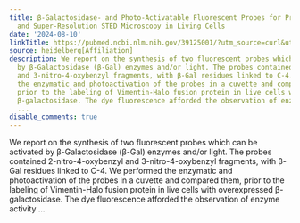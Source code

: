 ```yaml
---
title: β-Galactosidase- and Photo-Activatable Fluorescent Probes for Protein Labeling
  and Super-Resolution STED Microscopy in Living Cells
date: '2024-08-10'
linkTitle: https://pubmed.ncbi.nlm.nih.gov/39125001/?utm_source=curl&utm_medium=rss&utm_campaign=pubmed-2&utm_content=1FakS-2QOkCT8HsMOQP1bCRQ4YzyumYOmxmF0moLsQ3dFB1E9V&fc=20220326224207&ff=20240811182801&v=2.18.0.post9+e462414
source: heidelberg[Affiliation]
description: We report on the synthesis of two fluorescent probes which can be activated
  by β-Galactosidase (β-Gal) enzymes and/or light. The probes contained 2-nitro-4-oxybenzyl
  and 3-nitro-4-oxybenzyl fragments, with β-Gal residues linked to C-4. We performed
  the enzymatic and photoactivation of the probes in a cuvette and compared them,
  prior to the labeling of Vimentin-Halo fusion protein in live cells with overexpressed
  β-galactosidase. The dye fluorescence afforded the observation of enzyme activity
  ...
disable_comments: true
---
```

We report on the synthesis of two fluorescent probes which can be activated by β-Galactosidase (β-Gal) enzymes and/or light. The probes contained 2-nitro-4-oxybenzyl and 3-nitro-4-oxybenzyl fragments, with β-Gal residues linked to C-4. We performed the enzymatic and photoactivation of the probes in a cuvette and compared them, prior to the labeling of Vimentin-Halo fusion protein in live cells with overexpressed β-galactosidase. The dye fluorescence afforded the observation of enzyme activity ...